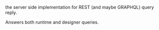 the server side implementation for REST (and maybe GRAPHQL) query reply.

Answers both runtime and designer queries.
